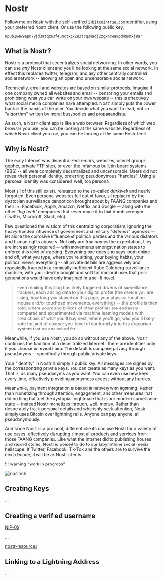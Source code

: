 <!--
For we wrestle not against flesh and blood,
 but against principalities,
 against powers,
 against the rulers of the darkness
 of this world,
 against spiritual wickedness in high places.

 - Ephesians 6:1

-->

# Nostr

Follow me on 
 [Nostr](https://iris.to/isbitcointrue.com)
 with the self-verified
 [`isbitcointrue.com`](https://iris.to/isbitcointrue.com)
 identifier,
 using your preferred Nostr client.
Or use the following public key,

`npub1w4w9apn7yjd3atqzu3f4umctxpx2u3tcq3uadj2zgxndwavpd49smxj8ar`








## What is Nostr?

Nostr is a protocol that decentralizes social networking.
In other words, you can use *any* Nostr client and you'll be
 looking at the same social network.
In effect this replaces twitter, telegram, and any other
 centrally controlled social network -- allowing
 an open and uncensorable social network.

Technically, email and websites are based on
 similar protocols.
Imagine if one company owned all websites and email --
 censoring your emails and prohibiting what you
 can write on your own website --
 this is effectively what social media companies
 have attempted.
Nostr simply puts the power back in the hands
 of the user.
You decide what you want to read, not an "algorithm"
 written by moral busybodies and propagandists.

As such, a Nostr client app is like a web browser.
Regardless of which web browser you use,
 you can be looking at the same website.
Regardless of which Nostr client you use,
 you can be looking at the same Nostr feed.





## Why is Nostr?

The early Internet was decentralized:
 emails, websites, usenet groups, gopher,
 private FTP sites, or even the infamous
 bulletin board systems (BBS) -- all were
 completely decentralized and uncensorable.
Users did not reveal their personal identity,
 preferring pseudonymous "handles".
Using a personal identity was considered,
 well, too personal.

Most all of this still exists, relegated to
 the so-called *darkweb* and nearly forgotten.
Even personal websites fell out of favor,
 all replaced by the
 dystopian surveillance panopticon
 brought about by FAANG companies and their ilk.
Facebook, Apple, Amazon, Netflix, and
 Google -- along with the other *"big tech"*
 companies that never made it to that dumb
 acronym (Twitter, Microsoft, Slack, etc).

Few questioned the wisdom of this centralizing
 corporatism,
 ignoring the heavy-handed influence of government
 and military "defense" agencies --
 let alone the corrosive influence of political
 parties and the various dictators and human
 rights abusers.
Not only are *true names* the expectation,
 they are increasingly required --
 with movements amongst nation states to
 enforce this level of tracking.
Everything one does and says, both online
 and off, what you type, where you're sitting,
 your buying habits, your political views,
 everything -- all private details are
 aggressively and repeatedly tracked in
 a comically inefficient 
 Rube Goldberg surveillance machine,
 with your identity 
 bought and sold for immoral
 uses that prior generations would have
 only imagined in a sci-fi novel.

> Even reading this blog has likely triggered
> dozens of surveillance trackers,
> each adding data to your digital profile
> (the device you are using, how long you stayed
> on this page, your physical location, mouse
> and/or touchpad movements, everything) --
> this profile is then sold, where yours and
> billions of other profiles are endlessly
> compared and experimented via 
> machine learning models with
> predictions of what you'll buy next,
> where you'll go, who you'll likely vote for,
> and of course: your level of conformity
> into this draconian system that
> no one asked for.

Meanwhile, if you use Nostr, you do so without
 any of the above.
Nostr continues the tradition of a decentralized
 Internet.
There are identities only
 if you choose to reveal them.
The default is
 complete privacy through pseudonyms --
 specifically through
 public/private keys.

Your "identity" in Nostr is simply a public key.
All messages are signed by the corresponding
 private keys.
You can create as many keys as you want.
That is, as many pseudonyms as you want.
You can even use new keys every time,
 effectively providing anonymous access
 without any hurdles.

Meanwhile, payment integration is baked in
 natively with lightning.
Rather than monetizing through attention,
 engagement, and other measures that did nothing
 but fuel the dystopian nightmare that is our
 modern surveillance state -- instead Nostr
 monetizes through, well, money.
Rather than desperately track personal details
 and whorishly seek attention, Nostr simply
 uses Bitcoin over lightning rails.
Anyone can pay anyone, all pseudonymously.

And since Nostr is a protocol, different
 clients can use Nostr for a variety of use
 cases, effectively disrupting almost all
 products and services from those
 FAANG companies.
Like what the Internet did to publishing houses
 and record stores, Nostr is poised to do to
 our labyrinthine social media hellscape.
If Twitter, Facebook, Tik-Tok and the others
 are to survive the next decade, it will be
 as Nostr clients.



!!! warning "work in progress"

![nostrich](/images/nostrich.jpeg)





## Creating Keys

...




## Creating a verified username


[NIP-05](https://github.com/nostr-protocol/nips/blob/master/05.md)

...


[nostr-resources](https://nostr-resources.com/)






## Linking to a Lightning Address

...

